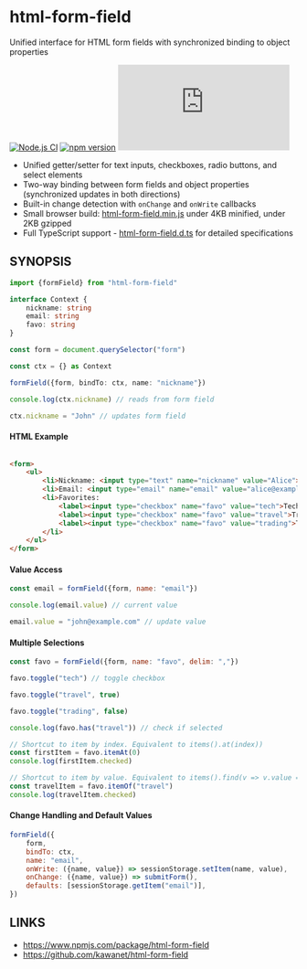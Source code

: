 # html-form-field

Unified interface for HTML form fields with synchronized binding to object properties

[![Node.js CI](https://github.com/kawanet/html-form-field/workflows/Node.js%20CI/badge.svg)](https://github.com/kawanet/html-form-field/actions/)
[![npm version](https://img.shields.io/npm/v/html-form-field)](https://www.npmjs.com/package/html-form-field)
[![gzip size](https://img.badgesize.io/https://cdn.jsdelivr.net/npm/html-form-field/dist/html-form-field.min.js?compression=gzip)](https://cdn.jsdelivr.net/npm/html-form-field/dist/html-form-field.min.js)

- Unified getter/setter for text inputs, checkboxes, radio buttons, and select elements
- Two-way binding between form fields and object properties (synchronized updates in both directions)
- Built-in change detection with `onChange` and `onWrite` callbacks
- Small browser build: [html-form-field.min.js](https://cdn.jsdelivr.net/npm/html-form-field/dist/html-form-field.min.js) under 4KB minified, under 2KB gzipped
- Full TypeScript support - [html-form-field.d.ts](https://github.com/kawanet/html-form-field/blob/main/types/html-form-field.d.ts) for detailed specifications

## SYNOPSIS

```typescript
import {formField} from "html-form-field"

interface Context {
    nickname: string
    email: string
    favo: string
}

const form = document.querySelector("form")

const ctx = {} as Context

formField({form, bindTo: ctx, name: "nickname"})

console.log(ctx.nickname) // reads from form field

ctx.nickname = "John" // updates form field
```

#### HTML Example

```html

<form>
    <ul>
        <li>Nickname: <input type="text" name="nickname" value="Alice"></li>
        <li>Email: <input type="email" name="email" value="alice@example.com"></li>
        <li>Favorites:
            <label><input type="checkbox" name="favo" value="tech">Tech</label>
            <label><input type="checkbox" name="favo" value="travel">Travel</label>
            <label><input type="checkbox" name="favo" value="trading">Trading</label>
        </li>
    </ul>
</form>
```

#### Value Access

```js
const email = formField({form, name: "email"})

console.log(email.value) // current value

email.value = "john@example.com" // update value
```

#### Multiple Selections

```js
const favo = formField({form, name: "favo", delim: ","})

favo.toggle("tech") // toggle checkbox

favo.toggle("travel", true)

favo.toggle("trading", false)

console.log(favo.has("travel")) // check if selected

// Shortcut to item by index. Equivalent to items().at(index))
const firstItem = favo.itemAt(0)
console.log(firstItem.checked)

// Shortcut to item by value. Equivalent to items().find(v => v.value === value)
const travelItem = favo.itemOf("travel")
console.log(travelItem.checked)
```

#### Change Handling and Default Values

```js
formField({
    form,
    bindTo: ctx,
    name: "email",
    onWrite: ({name, value}) => sessionStorage.setItem(name, value),
    onChange: ({name, value}) => submitForm(),
    defaults: [sessionStorage.getItem("email")],
})
```

## LINKS

- https://www.npmjs.com/package/html-form-field
- https://github.com/kawanet/html-form-field

